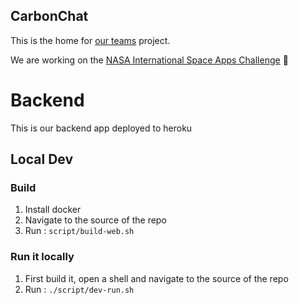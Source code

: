## CarbonChat

This is the home for [our teams](https://2020.spaceappschallenge.org/challenges/inform/carbon-footprint/teams/carbon-chat/stream) project.

We are working on the [NASA International Space Apps Challenge](https://2020.spaceappschallenge.org/) :tada:

# Backend

This is our backend app deployed to heroku

## Local Dev

### Build
1. Install docker
1. Navigate to the source of the repo
1. Run : `script/build-web.sh`

### Run it locally

1. First build it, open a shell and navigate to the source of the repo
1. Run : `./script/dev-run.sh`
